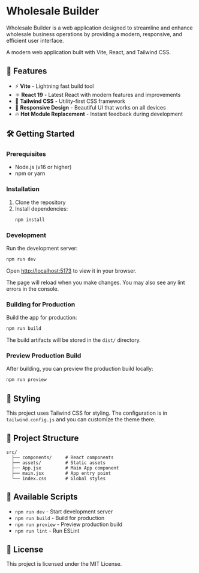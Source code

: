 # Wholesale Builder

Wholesale Builder is a web application designed to streamline and enhance wholesale business operations by providing a modern, responsive, and efficient user interface.

A modern web application built with Vite, React, and Tailwind CSS.

## 🚀 Features

- ⚡ **Vite** - Lightning fast build tool
- ⚛️ **React 19** - Latest React with modern features and improvements  
- 🎨 **Tailwind CSS** - Utility-first CSS framework
- 📱 **Responsive Design** - Beautiful UI that works on all devices
- 🔥 **Hot Module Replacement** - Instant feedback during development

## 🛠️ Getting Started

### Prerequisites

- Node.js (v16 or higher)
- npm or yarn

### Installation

1. Clone the repository
2. Install dependencies:
   ```bash
   npm install
   ```

### Development

Run the development server:

```bash
npm run dev
```

Open [http://localhost:5173](http://localhost:5173) to view it in your browser.

The page will reload when you make changes. You may also see any lint errors in the console.

### Building for Production

Build the app for production:

```bash
npm run build
```

The build artifacts will be stored in the `dist/` directory.

### Preview Production Build

After building, you can preview the production build locally:

```bash
npm run preview
```

## 🎨 Styling

This project uses Tailwind CSS for styling. The configuration is in `tailwind.config.js` and you can customize the theme there.

## 📁 Project Structure

```
src/
  ├── components/     # React components
  ├── assets/         # Static assets
  ├── App.jsx         # Main App component
  ├── main.jsx        # App entry point
  └── index.css       # Global styles
```

## 🔧 Available Scripts

- `npm run dev` - Start development server
- `npm run build` - Build for production
- `npm run preview` - Preview production build
- `npm run lint` - Run ESLint

## 📝 License

This project is licensed under the MIT License.

